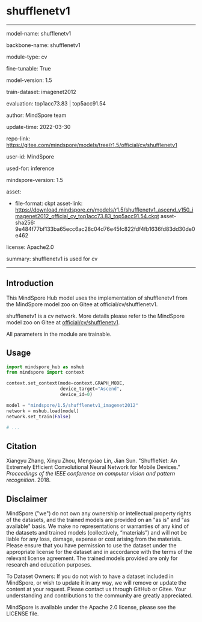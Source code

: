 # shufflenetv1

---

model-name: shufflenetv1

backbone-name: shufflenetv1

module-type: cv

fine-tunable: True

model-version: 1.5

train-dataset: imagenet2012

evaluation: top1acc73.83 | top5acc91.54

author: MindSpore team

update-time: 2022-03-30

repo-link: <https://gitee.com/mindspore/models/tree/r1.5/official/cv/shufflenetv1>

user-id: MindSpore

used-for: inference

mindspore-version: 1.5

asset:

-
    file-format: ckpt
    asset-link: <https://download.mindspore.cn/models/r1.5/shufflenetv1_ascend_v150_imagenet2012_official_cv_top1acc73.83_top5acc91.54.ckpt>
    asset-sha256: 9e484f77bf133ba65ecc6ac28c04d76e45fc822fdf4fb1636fd83dd30de0e462

license: Apache2.0

summary: shufflenetv1 is used for cv

---

## Introduction

This MindSpore Hub model uses the implementation of shufflenetv1 from the MindSpore model zoo on Gitee at official/cv/shufflenetv1.

shufflenetv1 is a cv network. More details please refer to the MindSpore model zoo on Gitee at [official/cv/shufflenetv1](https://gitee.com/mindspore/models/blob/r1.5/official/cv/shufflenetv1/README_CN.md).

All parameters in the module are trainable.

## Usage

```python
import mindspore_hub as mshub
from mindspore import context

context.set_context(mode=context.GRAPH_MODE,
                    device_target="Ascend",
                    device_id=0)

model = "mindspore/1.5/shufflenetv1_imagenet2012"
network = mshub.load(model)
network.set_train(False)

# ...
```

## Citation

Xiangyu Zhang, Xinyu Zhou, Mengxiao Lin, Jian Sun. "ShuffleNet: An Extremely Efficient Convolutional Neural Network for Mobile Devices." *Proceedings of the IEEE conference on computer vision and pattern recognition*. 2018.

## Disclaimer

MindSpore ("we") do not own any ownership or intellectual property rights of the datasets, and the trained models are provided on an "as is" and "as available" basis. We make no representations or warranties of any kind of the datasets and trained models (collectively, “materials”) and will not be liable for any loss, damage, expense or cost arising from the materials. Please ensure that you have permission to use the dataset under the appropriate license for the dataset and in accordance with the terms of the relevant license agreement. The trained models provided are only for research and education purposes.

To Dataset Owners: If you do not wish to have a dataset included in MindSpore, or wish to update it in any way, we will remove or update the content at your request. Please contact us through GitHub or Gitee. Your understanding and contributions to the community are greatly appreciated.

MindSpore is available under the Apache 2.0 license, please see the LICENSE file.
